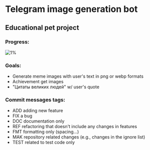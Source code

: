 # Telegram image generation bot
##  Educational pet project
### Progress:  
![1%](https://progress-bar.dev/1/?width=250)  

### Goals: 
- Generate meme images with user's text in png or webp formats
- Achievement get images
- "Цитаты великих людей" w/ user's quote  

### Commit messages tags:

- ADD adding new feature
- FIX a bug
- DOC documentation only
- REF refactoring that doesn't include any changes in features 
- FMT formatting only (spacing...)
- MAK repository related changes (e.g., changes in the ignore list)
- TEST related to test code only